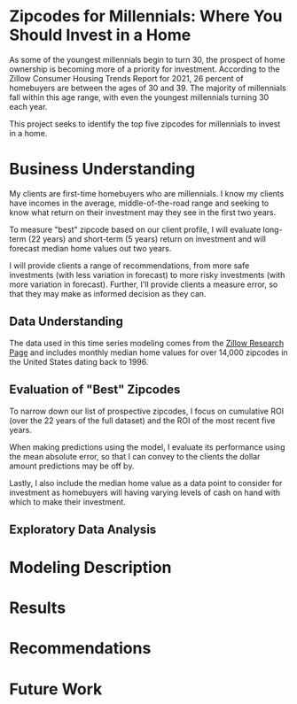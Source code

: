 
# Zipcodes for Millennials: Where You Should Invest in a Home

As some of the youngest millennials begin to turn 30, the prospect of home ownership is becoming more of a priority for investment. According to the Zillow Consumer Housing Trends Report for 2021, 26 percent of homebuyers are between the ages of 30 and 39. The majority of millennials fall within this age range, with even the youngest millennials turning 30 each year.

This project seeks to identify the top five zipcodes for millennials to invest in a home.

# Business Understanding

My clients are first-time homebuyers who are millennials. I know my clients have incomes in the average, middle-of-the-road range and seeking to know what return on their investment may they see in the first two years.

To measure "best" zipcode based on our client profile, I will evaluate long-term (22 years) and short-term (5 years) return on investment and will forecast median home values out two years.

I will provide clients a range of recommendations, from more safe investments (with less variation in forecast) to more risky investments (with more variation in forecast). Further, I'll provide clients a measure error, so that they may make as informed decision as they can.

## Data Understanding

The data used in this time series modeling comes from the [Zillow Research Page](https://www.zillow.com/research/data/) and includes monthly median home values for over 14,000 zipcodes in the United States dating back to 1996.

## Evaluation of "Best" Zipcodes

To narrow down our list of prospective zipcodes, I focus on cumulative ROI (over the 22 years of the full dataset) and the ROI of the most recent five years.

When making predictions using the model, I evaluate its performance using the mean absolute error, so that I can convey to the clients the dollar amount predictions may be off by.

Lastly, I also include the median home value as a data point to consider for investment as homebuyers will having varying levels of cash on hand with which to make their investment.

## Exploratory Data Analysis


# Modeling Description

# Results

# Recommendations

# Future Work
